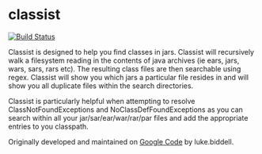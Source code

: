 # classist

[![Build Status](https://travis-ci.org/andersonlfeitosa/classist.svg?branch=master)](https://travis-ci.org/andersonlfeitosa/classist)

Classist is designed to help you find classes in jars. Classist will recursively walk a filesystem reading in the contents of java archives (ie ears, jars, wars, sars, rars etc). The resulting class files are then searchable using regex. Classist will show you which jars a particular file resides in and will show you all duplicate files within the search directories.

Classist is particularly helpful when attempting to resolve ClassNotFoundExceptions and NoClassDefFoundExceptions as you can search within all your jar/sar/ear/war/rar/par files and add the appropriate entries to you classpath.

Originally developed and maintained on [Google Code](https://code.google.com/archive/p/classist) by luke.biddell.